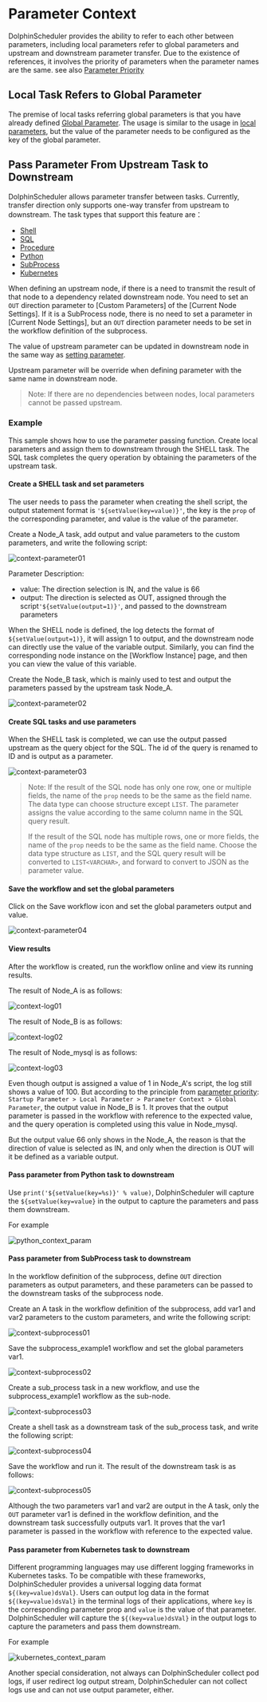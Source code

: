 # Parameter Context

DolphinScheduler provides the ability to refer to each other between parameters, including local parameters refer to global parameters and upstream and downstream parameter transfer. Due to the existence of references, it involves the priority of parameters when the parameter names are the same. see also [Parameter Priority](priority.md)

## Local Task Refers to Global Parameter

The premise of local tasks referring global parameters is that you have already defined [Global Parameter](global.md). The usage is similar to the usage in [local parameters](local.md), but the value of the parameter needs to be configured as the key of the global parameter.

## Pass Parameter From Upstream Task to Downstream

DolphinScheduler allows parameter transfer between tasks. Currently, transfer direction only supports one-way transfer from upstream to downstream. The task types that support this feature are：

* [Shell](../task/shell.md)
* [SQL](../task/sql.md)
* [Procedure](../task/stored-procedure.md)
* [Python](../task/python.md)
* [SubProcess](../task/sub-process.md)
* [Kubernetes](../task/kubernetes.md)

When defining an upstream node, if there is a need to transmit the result of that node to a dependency related downstream node. You need to set an `OUT` direction parameter to [Custom Parameters] of the [Current Node Settings]. If it is a SubProcess node, there is no need to set a parameter in [Current Node Settings], but an `OUT` direction parameter needs to be set in the workflow definition of the subprocess.

The value of upstream parameter can be updated in downstream node in the same way as [setting parameter](#create-a-shell-task-and-set-parameters).

Upstream parameter will be override when defining parameter with the same name in downstream node.

> Note: If there are no dependencies between nodes, local parameters cannot be passed upstream.

### Example

This sample shows how to use the parameter passing function. Create local parameters and assign them to downstream through the SHELL task. The SQL task completes the query operation by obtaining the parameters of the upstream task.

#### Create a SHELL task and set parameters

The user needs to pass the parameter when creating the shell script, the output statement format is `'${setValue(key=value)}'`, the key is the `prop` of the corresponding parameter, and value is the value of the parameter.

Create a Node_A task, add output and value parameters to the custom parameters, and write the following script:

![context-parameter01](../../../../img/new_ui/dev/parameter/context_parameter01.png)

Parameter Description:

- value: The direction selection is IN, and the value is 66
- output: The direction is selected as OUT, assigned through the script`'${setValue(output=1)}'`, and passed to the downstream parameters

When the SHELL node is defined, the log detects the format of `${setValue(output=1)}`, it will assign 1 to output, and the downstream node can directly use the value of the variable output. Similarly, you can find the corresponding node instance on the [Workflow Instance] page, and then you can view the value of this variable.

Create the Node_B task, which is mainly used to test and output the parameters passed by the upstream task Node_A.

![context-parameter02](../../../../img/new_ui/dev/parameter/context_parameter02.png)

#### Create SQL tasks and use parameters

When the SHELL task is completed, we can use the output passed upstream as the query object for the SQL. The id of the query is renamed to ID and is output as a parameter.

![context-parameter03](../../../../img/new_ui/dev/parameter/context_parameter03.png)

> Note: If the result of the SQL node has only one row, one or multiple fields, the name of the `prop` needs to be the same as the field name. The data type can choose structure except `LIST`. The parameter assigns the value according to the same column name in the SQL query result.
>
> If the result of the SQL node has multiple rows, one or more fields, the name of the `prop` needs to be the same as the field name. Choose the data type structure as `LIST`, and the SQL query result will be converted to `LIST<VARCHAR>`, and forward to convert to JSON as the parameter value.

#### Save the workflow and set the global parameters

Click on the Save workflow icon and set the global parameters output and value.

![context-parameter04](../../../../img/new_ui/dev/parameter/context_parameter04.png)

#### View results

After the workflow is created, run the workflow online and view its running results.

The result of Node_A is as follows:

![context-log01](../../../../img/new_ui/dev/parameter/context_log01.png)

The result of Node_B is as follows:

![context-log02](../../../../img/new_ui/dev/parameter/context_log02.png)

The result of Node_mysql is as follows:

![context-log03](../../../../img/new_ui/dev/parameter/context_log03.png)

Even though output is assigned a value of 1 in Node_A's script, the log still shows a value of 100. But according to the principle from [parameter priority](priority.md): `Startup Parameter > Local Parameter > Parameter Context > Global Parameter`, the output value in Node_B is 1. It proves that the output parameter is passed in the workflow with reference to the expected value, and the query operation is completed using this value in Node_mysql.

But the output value 66 only shows in the Node_A, the reason is that the direction of value is selected as IN, and only when the direction is OUT will it be defined as a variable output.

#### Pass parameter from Python task to downstream

Use `print('${setValue(key=%s)}' % value)`, DolphinScheduler will capture the `${setValue(key=value}` in the output to capture the parameters and pass them downstream.

For example

![python_context_param](../../../../img/new_ui/dev/parameter/python_context_param.png)

#### Pass parameter from SubProcess task to downstream

In the workflow definition of the subprocess, define `OUT` direction parameters as output parameters, and these parameters can be passed to the downstream tasks of the subprocess node.

Create an A task in the workflow definition of the subprocess, add var1 and var2 parameters to the custom parameters, and write the following script:

![context-subprocess01](../../../../img/new_ui/dev/parameter/context-subprocess01.png)

Save the subprocess_example1 workflow and set the global parameters var1.

![context-subprocess02](../../../../img/new_ui/dev/parameter/context-subprocess02.png)

Create a sub_process task in a new workflow, and use the subprocess_example1 workflow as the sub-node.

![context-subprocess03](../../../../img/new_ui/dev/parameter/context-subprocess03.png)

Create a shell task as a downstream task of the sub_process task, and write the following script:

![context-subprocess04](../../../../img/new_ui/dev/parameter/context-subprocess04.png)

Save the workflow and run it. The result of the downstream task is as follows:

![context-subprocess05](../../../../img/new_ui/dev/parameter/context-subprocess05.png)

Although the two parameters var1 and var2 are output in the A task, only the `OUT` parameter var1 is defined in the workflow definition, and the downstream task successfully outputs var1. It proves that the var1 parameter is passed in the workflow with reference to the expected value.

#### Pass parameter from Kubernetes task to downstream

Different programming languages may use different logging frameworks in Kubernetes tasks.  To be compatible with these frameworks, DolphinScheduler provides a universal logging data format `${(key=value)dsVal}`.  Users can output log data in the format `${(key=value)dsVal}` in the terminal logs of their applications, where `key` is the corresponding parameter prop and `value` is the value of that parameter.  DolphinScheduler will capture the `${(key=value)dsVal}` in the output logs to capture the parameters and pass them downstream.

For example

![kubernetes_context_param](../../../../img/new_ui/dev/parameter/k8s_context_param.png)

Another special consideration, not always can DolphinScheduler collect pod logs, if user redirect log output stream, DolphinScheduler can not collect logs use and can not use output parameter, either.
